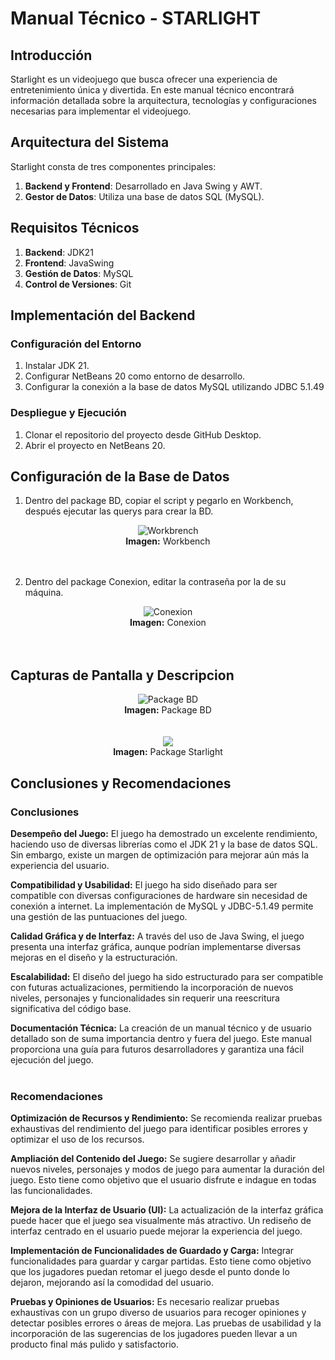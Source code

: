 # Manual Técnico - STARLIGHT

## Introducción
Starlight es un videojuego que busca ofrecer una experiencia de entretenimiento única y divertida.
En este manual técnico encontrará información detallada sobre la arquitectura, tecnologías y configuraciones necesarias para implementar el videojuego.

## Arquitectura del Sistema
Starlight consta de tres componentes principales:
1. **Backend y Frontend**: Desarrollado en Java Swing y AWT.
2. **Gestor de Datos**: Utiliza una base de datos SQL (MySQL).

## Requisitos Técnicos
1. **Backend**: JDK21
2. **Frontend**: JavaSwing
3. **Gestión de Datos**: MySQL
4. **Control de Versiones**: Git

## Implementación del Backend
### Configuración del Entorno
1. Instalar JDK 21.
2. Configurar NetBeans 20 como entorno de desarrollo.
3. Configurar la conexión a la base de datos MySQL utilizando JDBC 5.1.49

### Despliegue y Ejecución
1. Clonar el repositorio del proyecto desde GitHub Desktop.
2. Abrir el proyecto en NetBeans 20.

## Configuración de la Base de Datos
1. Dentro del package BD, copiar el script y pegarlo en Workbench, después ejecutar las querys para crear la BD.
<div style="text-align: center;">
    <img src="https://github.com/davco0720/Starlight/blob/main/Documentaci%C3%B3n%20y%20ayuda/img_tec/work.png" alt = "Workbrench">
    <br>
    <strong>Imagen:</strong> Workbench
</div>
<br><br>

2. Dentro del package Conexion, editar la contraseña por la de su máquina.

<div style="text-align: center;">
    <img src= https://github.com/davco0720/Starlight/blob/main/Documentaci%C3%B3n%20y%20ayuda/img_tec/conexion.png alt="Conexion">
    <br>
    <strong>Imagen:</strong> Conexion
</div>
<br><br>

## Capturas de Pantalla y Descripcion

<div style="text-align: center;">
    <img src="https://github.com/davco0720/Starlight/blob/main/Documentaci%C3%B3n%20y%20ayuda/img_tec/packbd.png" alt="Package BD">
    <br>
    <strong>Imagen:</strong> Package BD
</div>
<br><br>

<div style="text-align: center;">
    <img src="https://github.com/davco0720/Starlight/blob/main/Documentaci%C3%B3n%20y%20ayuda/img_tec/packstar.png">
    <br>
    <strong>Imagen:</strong> Package Starlight
</div>

##  Conclusiones y Recomendaciones
### Conclusiones

**Desempeño del Juego:** El juego ha demostrado un excelente rendimiento, haciendo uso de diversas librerías como el JDK 21 y la base de datos SQL. Sin embargo, existe un margen de optimización para mejorar aún más la experiencia del usuario.
<br>

**Compatibilidad y Usabilidad:** El juego ha sido diseñado para ser compatible con diversas configuraciones de hardware sin necesidad de conexión a internet. La implementación de MySQL y JDBC-5.1.49 permite una gestión de las puntuaciones del juego.
<br>

**Calidad Gráfica y de Interfaz:** A través del uso de Java Swing, el juego presenta una interfaz gráfica, aunque podrían implementarse diversas mejoras en el diseño y la estructuración.
<br>

**Escalabilidad:** El diseño del juego ha sido estructurado para ser compatible con futuras actualizaciones, permitiendo la incorporación de nuevos niveles, personajes y funcionalidades sin requerir una reescritura significativa del código base.
<br>

**Documentación Técnica:** La creación de un manual técnico y de usuario detallado son de suma importancia dentro y fuera del juego. Este manual proporciona una guía para futuros desarrolladores y garantiza una fácil ejecución del juego.
<br>
<br>

### Recomendaciones

**Optimización de Recursos y Rendimiento:** Se recomienda realizar pruebas exhaustivas del rendimiento del juego para identificar posibles errores y optimizar el uso de los recursos. 
<br>

**Ampliación del Contenido del Juego:** Se sugiere desarrollar y añadir nuevos niveles, personajes y modos de juego para aumentar la duración del juego. Esto tiene como objetivo que el usuario disfrute e indague en todas las funcionalidades.
<br>

**Mejora de la Interfaz de Usuario (UI):** La actualización de la interfaz gráfica puede hacer que el juego sea visualmente más atractivo. Un rediseño de interfaz centrado en el usuario puede mejorar la experiencia del juego.
<br>

**Implementación de Funcionalidades de Guardado y Carga:** Integrar funcionalidades para guardar y cargar partidas. Esto tiene como objetivo que los jugadores puedan retomar el juego desde el punto donde lo dejaron, mejorando así la comodidad del usuario.
<br>

**Pruebas y Opiniones de Usuarios:** Es necesario realizar pruebas exhaustivas con un grupo diverso de usuarios para recoger opiniones y detectar posibles errores o áreas de mejora. Las pruebas de usabilidad y la incorporación de las sugerencias de los jugadores pueden llevar a un producto final más pulido y satisfactorio.

